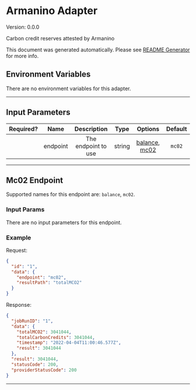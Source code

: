 # Armanino Adapter

Version: 0.0.0

Carbon credit reserves attested by Armanino

This document was generated automatically. Please see [README Generator](../../scripts#readme-generator) for more info.

## Environment Variables

There are no environment variables for this adapter.

---

## Input Parameters

| Required? |   Name   |     Description     |  Type  |                      Options                      | Default |
| :-------: | :------: | :-----------------: | :----: | :-----------------------------------------------: | :-----: |
|           | endpoint | The endpoint to use | string | [balance](#mc02-endpoint), [mc02](#mc02-endpoint) | `mc02`  |

---

## Mc02 Endpoint

Supported names for this endpoint are: `balance`, `mc02`.

### Input Params

There are no input parameters for this endpoint.

### Example

Request:

```json
{
  "id": "1",
  "data": {
    "endpoint": "mc02",
    "resultPath": "totalMCO2"
  }
}
```

Response:

```json
{
  "jobRunID": "1",
  "data": {
    "totalMCO2": 3041044,
    "totalCarbonCredits": 3041044,
    "timestamp": "2022-04-04T11:00:46.577Z",
    "result": 3041044
  },
  "result": 3041044,
  "statusCode": 200,
  "providerStatusCode": 200
}
```

---
